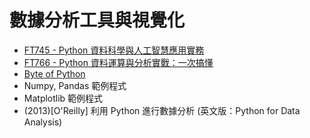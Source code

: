 # 數據分析工具與視覺化

- [FT745 - Python 資料科學與人工智慧應用實務](http://www.flag.com.tw/books/product/FT745) 
- [FT766 - Python 資料運算與分析實戰：一次搞懂](http://www.flag.com.tw/books/product/FT766)
- [Byte of Python](https://python.swaroopch.com/)
- Numpy, Pandas 範例程式 
- Matplotlib 範例程式
- (2013)[O'Reilly] 利用 Python 進行數據分析 (英文版：Python for Data Analysis)
